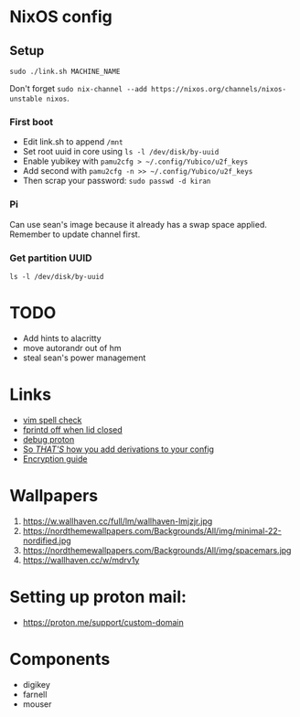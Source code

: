 # NixOS config

## Setup

`sudo ./link.sh MACHINE_NAME`

Don't forget `sudo nix-channel --add https://nixos.org/channels/nixos-unstable nixos`.

### First boot

* Edit link.sh to append `/mnt`
* Set root uuid in core using `ls -l /dev/disk/by-uuid`
* Enable yubikey with `pamu2cfg > ~/.config/Yubico/u2f_keys`
* Add second with `pamu2cfg -n >> ~/.config/Yubico/u2f_keys`
* Then scrap your password: `sudo passwd -d kiran`

### Pi

Can use sean's image because it already has a swap space applied. Remember to update channel first.

### Get partition UUID

`ls -l /dev/disk/by-uuid`

# TODO

* Add hints to alacritty
* move autorandr out of hm
* steal sean's power management

# Links

* [vim spell check](https://www.adamalbrecht.com/blog/2019/10/21/spell-check-in-vim-for-markdown-and-git-commit-messages/)
* [fprintd off when lid closed](https://unix.stackexchange.com/questions/678609/how-to-disable-fingerprint-authentication-when-laptop-lid-is-closed)
* [debug proton](https://forums.linuxmint.com/viewtopic.php?t=353144)
* [So _THAT'S_ how you add derivations to your config](https://discourse.nixos.org/t/howto-merge-a-derivation-nix-to-etc-nixos-configuration-nix/12797/3)
* [Encryption guide](https://gist.github.com/martijnvermaat/76f2e24d0239470dd71050358b4d5134)

# Wallpapers

1. https://w.wallhaven.cc/full/lm/wallhaven-lmjzjr.jpg
1. https://nordthemewallpapers.com/Backgrounds/All/img/minimal-22-nordified.jpg
1. https://nordthemewallpapers.com/Backgrounds/All/img/spacemars.jpg
1. https://wallhaven.cc/w/mdrv1y

# Setting up proton mail:

* https://proton.me/support/custom-domain

# Components

* digikey
* farnell
* mouser

